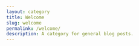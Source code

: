 ```yaml
---
layout: category
title: Welcome
slug: welcome
permalink: /welcome/
description: A category for general blog posts.
---
```

